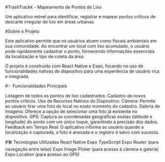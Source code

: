 #TrashTrackk - Mapeamento de Pontos de Lixo

Um aplicativo móvel para identificar, registrar e mapear pontos críticos de descarte irregular de lixo em áreas urbanas.

#Sobre o Projeto

Este aplicativo permite que os usuários atuem como fiscais ambientais em sua comunidade. Ao encontrar um local com lixo acumulado, o usuário pode rapidamente cadastrar o ponto, fornecendo informações essenciais da localização e tipo de coleta da área.

O projeto é construído com React Native e Expo, focando no uso de funcionalidades nativas do dispositivo para uma experiência de usuário rica e integrada.

#✨ Funcionalidades Principais

Listagem de todos os pontos de lixo cadastrados.
Cadastro de novos pontos críticos.
Uso de Recursos Nativos do Dispositivo:
Câmera: Permite ao usuário tirar uma foto do local no exato momento do cadastro.
Galeria de Imagens: Oferece a opção de selecionar uma foto já existente no dispositivo.
GPS: Captura as coordenadas geográficas exatas (latitude e longitude) do ponto com um único toque, garantindo a precisão dos dados.
Feedback em Tempo Real: O aplicativo informa ao usuário quando a localização é capturada, a foto é anexada e o registro é salvo com sucesso.

#🛠️ Tecnologias Utilizadas
React Native
Expo
TypeScript
Expo Router (para navegação entre telas)
Expo Image Picker (para acesso à câmera e galeria)
Expo Location (para acesso ao GPS)

